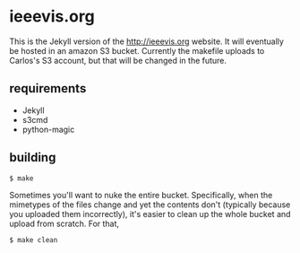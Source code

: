 # ieeevis.org

This is the Jekyll version of the http://ieeevis.org website. It will
eventually be hosted in an amazon S3 bucket. Currently the makefile
uploads to Carlos's S3 account, but that will be changed in the
future.

## requirements

* Jekyll
* s3cmd
* python-magic

## building

```
$ make
```

Sometimes you'll want to nuke the entire bucket. Specifically, when
the mimetypes of the files change and yet the contents don't
(typically because you uploaded them incorrectly), it's easier to
clean up the whole bucket and upload from scratch. For that,

```
$ make clean
```

